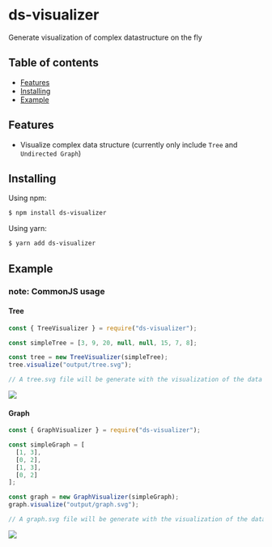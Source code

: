 # ds-visualizer

Generate visualization of complex datastructure on the fly

## Table of contents
- [Features](#features)
- [Installing](#installing)
- [Example](#example)

## Features
- Visualize complex data structure (currently only include `Tree` and `Undirected Graph`)

## Installing
Using npm:
```bash
$ npm install ds-visualizer
```

Using yarn:
```bash
$ yarn add ds-visualizer
```

## Example

### note: CommonJS usage
#### Tree
```js
const { TreeVisualizer } = require("ds-visualizer");

const simpleTree = [3, 9, 20, null, null, 15, 7, 8];

const tree = new TreeVisualizer(simpleTree);
tree.visualize("output/tree.svg");

// A tree.svg file will be generate with the visualization of the data structure
```
<img src="https://gist.githubusercontent.com/dangchinh25/0fe5ef3101daca1701084fb3af597f19/raw/39ebdc504d7170680c749b1d30a2363078ff2591/tree.svg">

#### Graph
```js
const { GraphVisualizer } = require("ds-visualizer");

const simpleGraph = [
  [1, 3],
  [0, 2],
  [1, 3],
  [0, 2]
];

const graph = new GraphVisualizer(simpleGraph);
graph.visualize("output/graph.svg");

// A graph.svg file will be generate with the visualization of the data structure
```
<img src="https://gist.githubusercontent.com/dangchinh25/0fe5ef3101daca1701084fb3af597f19/raw/b994638bff8b2b0a13777e8b2f15b07b08666bfa/graph.svg">
